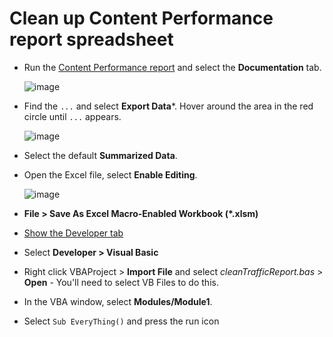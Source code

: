 # Clean up Content Performance report spreadsheet

* Run the [Content Performance report](https://aka.ms/contentperformancedashboard) and select the **Documentation** tab.

  ![image](https://user-images.githubusercontent.com/3605364/120519165-0acda400-c36e-11eb-805f-bc431c8cf9b4.png)

* Find the `...` and select **Export Data***. Hover around the area in the red circle until `...` appears.

  ![image](https://user-images.githubusercontent.com/3605364/120519553-74e64900-c36e-11eb-9016-9ac35e4b6380.png)

* Select the default **Summarized Data**.

* Open the Excel file, select **Enable Editing**.

  ![image](https://user-images.githubusercontent.com/3605364/120518419-44ea7600-c36d-11eb-9c46-9e3a72799d0a.png)

* **File > Save As Excel Macro-Enabled Workbook (\*.xlsm)**

* [Show the Developer tab](https://support.microsoft.com/en-us/topic/show-the-developer-tab-e1192344-5e56-4d45-931b-e5fd9bea2d45)

* Select **Developer > Visual Basic**

* Right click VBAProject > **Import File** and select *cleanTrafficReport.bas*  > **Open** - You'll need to select VB Files to do this.

* In the VBA window, select **Modules/Module1**.

* Select `Sub EveryThing()` and press the run icon

